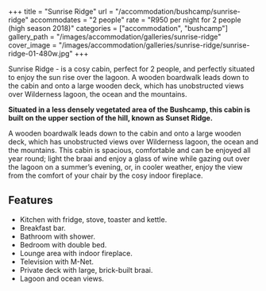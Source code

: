 +++
title = "Sunrise Ridge"
url = "/accommodation/bushcamp/sunrise-ridge"
accommodates = "2 people"
rate = "R950 per night for 2 people (high season 2018)"
categories = ["accommodation", "bushcamp"]
gallery_path = "/images/accommodation/galleries/sunrise-ridge"
cover_image = "/images/accommodation/galleries/sunrise-ridge/sunrise-ridge-01-480w.jpg"
+++

Sunrise Ridge - is a cosy cabin, perfect for 2 people, and perfectly situated to enjoy the sun rise over the lagoon. A wooden boardwalk leads down to the cabin and onto a large wooden deck, which has unobstructed views over Wilderness lagoon, the ocean and the mountains.
<!--more-->
**Situated in a less densely vegetated area of the Bushcamp, this cabin is built on the upper section of the hill, known as Sunset Ridge.**

A wooden boardwalk leads down to the cabin and onto a large wooden deck, which has unobstructed views over Wilderness lagoon, the ocean and the mountains. This cabin is spacious, comfortable and can be enjoyed all year round; light the braai and enjoy a glass of wine while gazing out over the lagoon on a summer’s evening, or, in cooler weather, enjoy the view from the comfort of your chair by the cosy indoor fireplace.

## Features

*   Kitchen with fridge, stove, toaster and kettle.
*   Breakfast bar.
*   Bathroom with shower.
*   Bedroom with double bed.
*   Lounge area with indoor fireplace.
*   Television with M-Net.
*   Private deck with large, brick-built braai.
*   Lagoon and ocean views.